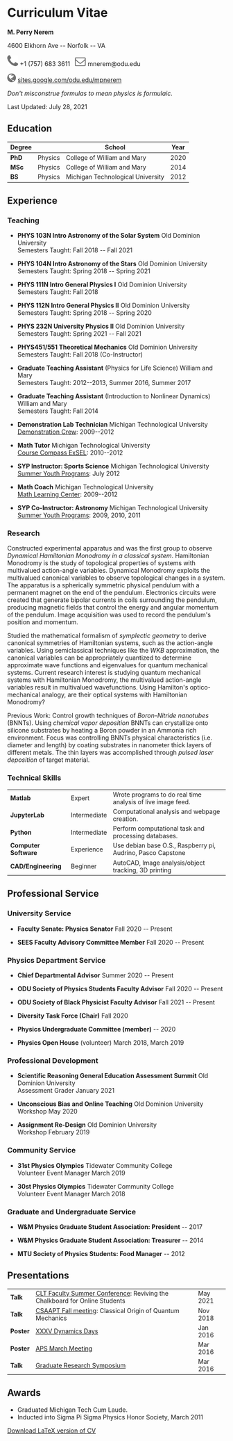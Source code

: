 # Curriculum Vitae

**M. Perry Nerem**

4600 Elkhorn Ave -- Norfolk -- VA

![image](reduce-phone.png) +1 (757) 683 3611  
![image](reduce-email.png) mnerem\@odu.edu

![image](reduce-globe.png)
[sites.google.com/odu.edu/mpnerem](https://sites.google.com/odu.edu/mpnerem)
 

*Don't misconstrue formulas to mean physics is
formulaic.*

Last Updated: July 28, 2021

## Education

  | Degree   |         | School                            | Year     |  
  | -------- | ------- | --------------------------------- | ---- |
  | **PhD**  | Physics | College of William and Mary       | 2020 |
  | **MSc**  | Physics | College of William and Mary       | 2014 |
  | **BS**   | Physics | Michigan Technological University | 2012 |

## Experience

### Teaching

-   **PHYS 103N Intro Astronomy of the Solar System** Old Dominion
    University\
    Semesters Taught: Fall 2018 -- Fall 2021

-   **PHYS 104N Intro Astronomy of the Stars** Old Dominion University\
    Semesters Taught: Spring 2018 -- Spring 2021

-   **PHYS 111N Intro General Physics I** Old Dominion University\
    Semesters Taught: Fall 2018

-   **PHYS 112N Intro General Physics II** Old Dominion University\
    Semesters Taught: Spring 2018 -- Spring 2020

-   **PHYS 232N University Physics II** Old Dominion University\
    Semesters Taught: Spring 2021 -- Fall 2021

-   **PHYS451/551 Theoretical Mechanics** Old Dominion University\
    Semesters Taught: Fall 2018 (Co-Instructor)

-   **Graduate Teaching Assistant** (Physics for Life Science) William
    and Mary\
    Semesters Taught: 2012--2013, Summer 2016, Summer 2017

-   **Graduate Teaching Assistant** (Introduction to Nonlinear Dynamics)
    William and Mary\
    Semesters Taught: Fall 2014

-   **Demonstration Lab Technician** Michigan Technological University\
    [Demonstration Crew](http://lecdemo.phy.mtu.edu/): 2009--2012

-   **Math Tutor** Michigan Technological University\
    [Course Compass ExSEL](http://www.mtu.edu/compass/mentoring/exsel/):
    2010--2012

-   **SYP Instructor: Sports Science** Michigan Technological
    University\
    [Summer Youth Programs](http://www.syp.mtu.edu/about.php): July 2012

-   **Math Coach** Michigan Technological University\
    [Math Learning
    Center](http://www.mathlab.mtu.edu/mlc/index.php/Main_Page):
    2009--2012

-   **SYP Co-Instructor: Astronomy** Michigan Technological University\
    [Summer Youth Programs](http://www.syp.mtu.edu/about.php): 2009,
    2010, 2011

### Research

Constructed experimental apparatus and was the first group to
    observe *Dynamical Hamiltonian Monodromy in a classical system*.
    Hamiltonian Monodromy is the study of topological properties of
    systems with multivalued action-angle variables. Dynamical Monodromy
    exploits the multivalued canonical variables to observe topological
    changes in a system. The apparatus is a spherically symmetric
    physical pendulum with a permanent magnet on the end of the
    pendulum. Electronics circuits were created that generate bipolar
    currents in coils surrounding the pendulum, producing magnetic
    fields that control the energy and angular momentum of the pendulum.
    Image acquisition was used to record the pendulum's position and
    momentum.

Studied the mathematical formalism of *symplectic geometry* to
    derive canonical symmetries of Hamiltonian systems, such as the
    action-angle variables. Using semiclassical techniques like the
    *WKB* approximation, the canonical variables can be appropriately
    quantized to determine approximate wave functions and eigenvalues
    for quantum mechanical systems. Current research interest is
    studying quantum mechanical systems with Hamiltonian Monodromy, the
    multivalued action-angle variables result in multivalued
    wavefunctions. Using Hamilton's optico-mechanical analogy, are their
    optical systems with Hamiltonian Monodromy?

Previous Work: Control growth techniques of *Boron-Nitride
    nanotubes* (BNNTs). Using *chemical vapor deposition* BNNTs can
    crystallize onto silicone substrates by heating a Boron powder in an
    Ammonia rich environment. Focus was controlling BNNTs physical
    characteristics (i.e. diameter and length) by coating substrates in
    nanometer thick layers of different metals. The thin layers was
    accomplished through *pulsed laser deposition* of target material.

### Technical Skills
  |  |  | |
  | --------------------- | ------------ | ------------------------------------------------------------- |
  | **Matlab**            | Expert       | Wrote programs to do real time analysis of live image feed. |
  | **JupyterLab**        | Intermediate | Computational analysis and webpage creation. |
  | **Python**            | Intermediate | Perform computational task and processing databases. |
  | **Computer Software** | Experience   | Use debian base O.S., Raspberry pi, Audrino, Pasco Capstone |
  | **CAD/Engineering**   | Beginner     | AutoCAD, Image analysis/object tracking, 3D printing |

## Professional Service

### University Service

-   **Faculty Senate: Physics Senator** Fall 2020 -- Present

-   **SEES Faculty Advisory Committee Member** Fall 2020 -- Present

### Physics Department Service

-   **Chief Departmental Advisor** Summer 2020 -- Present

-   **ODU Society of Physics Students Faculty Advisor** Fall 2020 --
    Present

-   **ODU Society of Black Physicist Faculty Advisor** Fall 2021 --
    Present

-   **Diversity Task Force (Chair)** Fall 2020

-   **Physics Undergraduate Committee (member)** -- 2020

-   **Physics Open House** (volunteer) March 2018, March 2019

### Professional Development

-   **Scientific Reasoning General Education Assessment Summit** Old
    Dominion University\
    Assessment Grader January 2021

-   **Unconscious Bias and Online Teaching** Old Dominion University\
    Workshop May 2020

-   **Assignment Re-Design** Old Dominion University\
    Workshop February 2019

### Community Service

-   **31st Physics Olympics** Tidewater Community College\
    Volunteer Event Manager March 2019

-   **30st Physics Olympics** Tidewater Community College\
    Volunteer Event Manager March 2018

### Graduate and Undergraduate Service

-   **W&M Physics Graduate Student Association: President** -- 2017

-   **W&M Physics Graduate Student Association: Treasurer** -- 2014

-   **MTU Society of Physics Students: Food Manager** -- 2012

## Presentations

  |      |      |      |
  | ---- | ---- | ---- |
  | **Talk**  |    [CLT Faculty Summer Conference](https://clt.odu.edu/events/fsc/speakers/4116/bio): Reviving the Chalkboard for Online Students  | May 2021 |
  | **Talk**  |   [CSAAPT Fall meeting](http://www.csaapt.org/section-meetings.html): Classical Origin of Quantum Mechanics   |                     Nov 2018 |
  | **Poster** |  [XXXV Dynamics Days](https://ddaysus2016.phy.duke.edu/) | Jan 2016 |
  | **Poster** |  [APS March Meeting](https://ddaysus2016.phy.duke.edu://www.aps.org/meetings/meeting.cfm?name=MAR16) | Mar 2016 |
  | **Talk** | [Graduate Research Symposium](https://www.wm.edu/as/graduate/graduate-symposium/_documents/programs/2016GRSProgramDraft.pdf)  |   Mar 2016 |

## Awards
-   Graduated Michigan Tech Cum Laude.
-   Inducted into Sigma Pi Sigma Physics Honor Society, March 2011

[Download LaTeX version of CV](CV.pdf)
